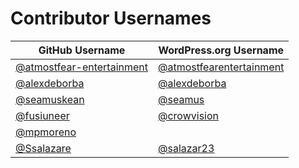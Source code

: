 # Contributor Usernames

| GitHub Username | WordPress.org Username|
| --------------- | --------------------- |
| [@atmostfear-entertainment](https://github.com/atmostfear-entertainment) | [@atmostfearentertainment](https://profiles.wordpress.org/atmostfearentertainment/) |
| [@alexdeborba](https://github.com/alexdeborba) | [@alexdeborba](https://profiles.wordpress.org/alexdeborba/) |
| [@seamuskean](https://github.com/SeamusKean) | [@seamus](https://profiles.wordpress.org/seamus/) |
| [@fusiuneer](https://github.com/fusiuneer) | [@crowvision](https://profiles.wordpress.org/crowvision/)
| [@mpmoreno](https://github.com/mpmoreno) | 
| [@Ssalazare](https://github.com/ssalazare) | [@salazar23](https://profiles.wordpress.org/salazar23/)
